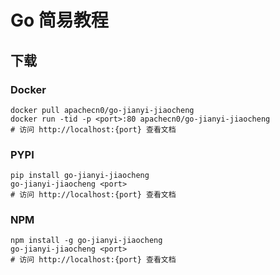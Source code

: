 # Go 简易教程

## 下载

### Docker

```
docker pull apachecn0/go-jianyi-jiaocheng
docker run -tid -p <port>:80 apachecn0/go-jianyi-jiaocheng
# 访问 http://localhost:{port} 查看文档
```

### PYPI

```
pip install go-jianyi-jiaocheng
go-jianyi-jiaocheng <port>
# 访问 http://localhost:{port} 查看文档
```

### NPM

```
npm install -g go-jianyi-jiaocheng
go-jianyi-jiaocheng <port>
# 访问 http://localhost:{port} 查看文档
```